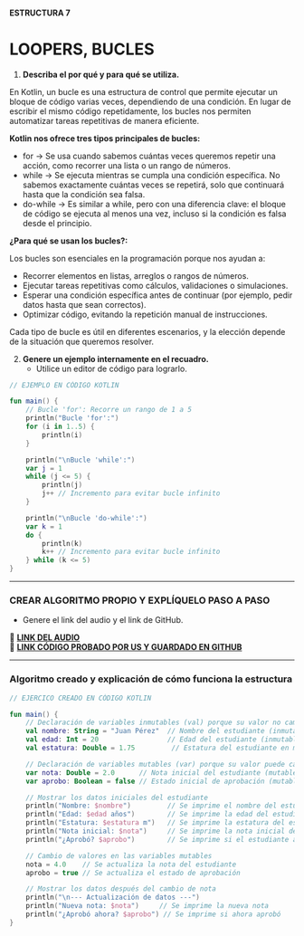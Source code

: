 #### ESTRUCTURA 7  
# LOOPERS, BUCLES

1. **Describa el por qué y para qué se utiliza.**

En Kotlin, un bucle es una estructura de control que permite ejecutar un bloque de código varias veces, dependiendo de una condición. En lugar de escribir el mismo código repetidamente, los bucles nos permiten automatizar tareas repetitivas de manera eficiente.

**Kotlin nos ofrece tres tipos principales de bucles:**
- for → Se usa cuando sabemos cuántas veces queremos repetir una acción, como recorrer una lista o un rango de números.
- while → Se ejecuta mientras se cumpla una condición específica. No sabemos exactamente cuántas veces se repetirá, solo que continuará hasta que la condición sea falsa.
- do-while → Es similar a while, pero con una diferencia clave: el bloque de código se ejecuta al menos una vez, incluso si la condición es falsa desde el principio.

**¿Para qué se usan los bucles?:**

Los bucles son esenciales en la programación porque nos ayudan a:
- Recorrer elementos en listas, arreglos o rangos de números.
- Ejecutar tareas repetitivas como cálculos, validaciones o simulaciones.
- Esperar una condición específica antes de continuar (por ejemplo, pedir datos hasta que sean correctos).
- Optimizar código, evitando la repetición manual de instrucciones.

Cada tipo de bucle es útil en diferentes escenarios, y la elección depende de la situación que queremos resolver.



2. **Genere un ejemplo internamente en el recuadro.**  
   - Utilice un editor de código para lograrlo.  

```kotlin
// EJEMPLO EN CÓDIGO KOTLIN

fun main() {
    // Bucle 'for': Recorre un rango de 1 a 5
    println("Bucle 'for':")
    for (i in 1..5) {
        println(i)
    }

    println("\nBucle 'while':")
    var j = 1
    while (j <= 5) {
        println(j)
        j++ // Incremento para evitar bucle infinito
    }

    println("\nBucle 'do-while':")
    var k = 1
    do {
        println(k)
        k++ // Incremento para evitar bucle infinito
    } while (k <= 5)
}


```

---

### CREAR ALGORITMO PROPIO Y EXPLÍQUELO PASO A PASO  
- Genere el link del audio y el link de GitHub.  

🔗 **[LINK DEL AUDIO](https://github.com/Beltran18/Kotlin/blob/beb2dc12fb0ebcc7ef5fa44f7ba7ed77a11bd0b3/tarjeta1/audio-tarjeta1.ogg)**  
🔗 **[LINK CÓDIGO PROBADO POR US Y GUARDADO EN GITHUB](https://github.com/Beltran18/Kotlin/blob/4786c503181391eb065b9ea962e2a517275d4359/tarjeta1/img-tarjeta1.png)**  

---

### Algoritmo creado y explicación de cómo funciona la estructura  

```kotlin
// EJERCICO CREADO EN CÓDIGO KOTLIN

fun main() {
    // Declaración de variables inmutables (val) porque su valor no cambia
    val nombre: String = "Juan Pérez"  // Nombre del estudiante (inmutable)
    val edad: Int = 20                 // Edad del estudiante (inmutable)
    val estatura: Double = 1.75         // Estatura del estudiante en metros (inmutable)

    // Declaración de variables mutables (var) porque su valor puede cambiar
    var nota: Double = 2.0      // Nota inicial del estudiante (mutable)
    var aprobo: Boolean = false // Estado inicial de aprobación (mutable)

    // Mostrar los datos iniciales del estudiante
    println("Nombre: $nombre")         // Se imprime el nombre del estudiante
    println("Edad: $edad años")        // Se imprime la edad del estudiante
    println("Estatura: $estatura m")   // Se imprime la estatura del estudiante
    println("Nota inicial: $nota")     // Se imprime la nota inicial del estudiante
    println("¿Aprobó? $aprobo")        // Se imprime si el estudiante aprobó o no

    // Cambio de valores en las variables mutables
    nota = 4.0    // Se actualiza la nota del estudiante
    aprobo = true // Se actualiza el estado de aprobación

    // Mostrar los datos después del cambio de nota
    println("\n--- Actualización de datos ---")
    println("Nueva nota: $nota")     // Se imprime la nueva nota
    println("¿Aprobó ahora? $aprobo") // Se imprime si ahora aprobó
}


```
